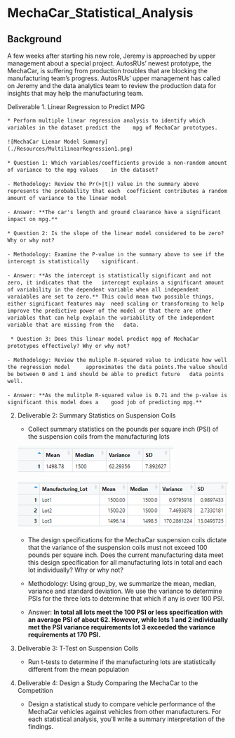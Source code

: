 # MechaCar_Statistical_Analysis

## Background
A few weeks after starting his new role, Jeremy is approached by upper management about a special project. AutosRUs’ newest prototype, the MechaCar, is suffering from production troubles that are blocking the manufacturing team’s progress. AutosRUs’ upper management has called on Jeremy and the data analytics team to review the production data for insights that may help the manufacturing team.

Deliverable 1. Linear Regression to Predict MPG
	
	* Perform multiple linear regression analysis to identify which variables in the dataset predict the 	mpg of MechaCar prototypes.

	![MechaCar Lienar Model Summary](./Resources/MultilinearRegression1.png)

	* Question 1: Which variables/coefficients provide a non-random amount of variance to the mpg values 	in the dataset?

	- Methodology: Review the Pr(>|t|) value in the summary above represents the probability that each 	coefficient contributes a random amount of variance to the linear model

	- Answer: **The car's length and ground clearance have a significant impact on mpg.**

	* Question 2: Is the slope of the linear model considered to be zero? Why or why not?
	
	- Methodology: Examine the P-value in the summary above to see if the intercept is statistically 	significant.

	- Answer: **As the intercept is statistically significant and not zero, it indicates that the 	intercept explains a significant amount of variability in the dependent variable when all independent 	varaiables are set to zero.** This could mean two possible things, either significant features may 	need scaling or transforming to help improve the predictive power of the model or that there are other 	variables that can help explain the variability of the independent variable that are missing from the 	data.

	 * Question 3: Does this linear model predict mpg of MechaCar prototypes effectively? Why or why not?

	- Methodology: Review the muliple R-squared value to indicate how well the regression model 	approximates the data points.The value should be between 0 and 1 and should be able to predict future 	data points well.

	- Answer: **As the mulitple R-squared value is 0.71 and the p-value is significant this model does a 	good job of predicting mpg.**

2. Deliverable 2: Summary Statistics on Suspension Coils
	* Collect summary statistics on the pounds per square inch (PSI) of the suspension coils from the 	manufacturing lots

	![Suspension Coil Summary](./Resources/Summary_PSI1.png)

	![Suspension Coil PSI variance by lot](./Resources/lot_summary.png)

	* The design specifications for the MechaCar suspension coils dictate that the variance of the 	suspension coils must not exceed 100 pounds per square inch. Does the current manufacturing data meet 	this design specification for all manufacturing lots in total and each lot individually? Why or why 	not?

	- Methodology: Using group_by, we summarize the mean, median, variance and standard deviation. We use 	the variance to determine PSIs for the three lots to determine that which if any is over 100 PSI.

	- Answer: **In total all lots meet the 100 PSI or less specification with an average PSI of about 62. 	However, while lots 1 and 2 individually met the PSI variance requirements lot 3 exceeded the variance 	requirements at 170 PSI.**


3. Deliverable 3: T-Test on Suspension Coils
	* Run t-tests to determine if the manufacturing lots are statistically different from the mean 	population


4. Deliverable 4: Design a Study Comparing the MechaCar to the Competition
	* Design a statistical study to compare vehicle performance of the MechaCar vehicles against vehicles 	from other manufacturers. For each statistical analysis, you’ll write a summary interpretation of the 	findings.
